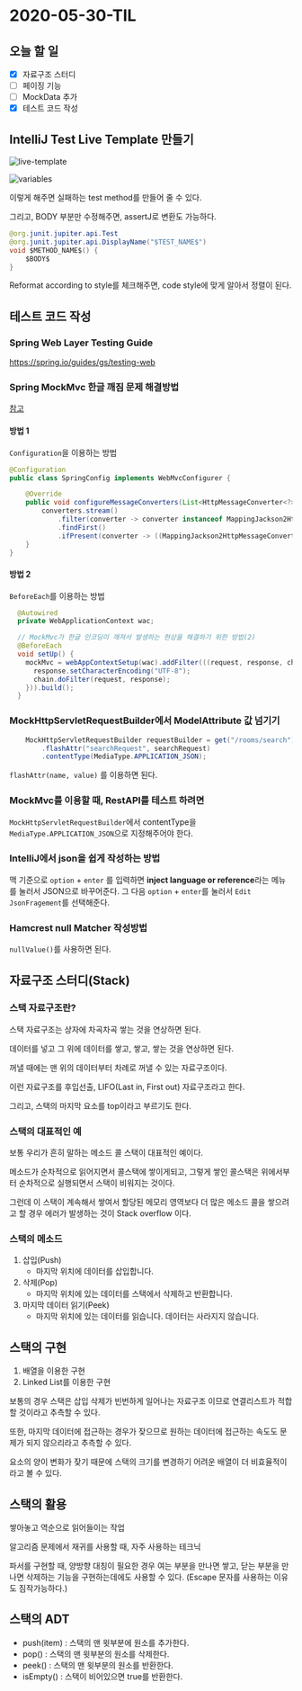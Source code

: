 # 2020-05-30-TIL

## 오늘 할 일

- [x] 자료구조 스터디
- [ ] 페이징 기능
- [ ] MockData 추가
- [x] 테스트 코드 작성

## IntelliJ Test Live Template 만들기

![live-template](https://i.imgur.com/sUWpdYj.png)

![variables](https://i.imgur.com/5eCmpAi.png)

이렇게 해주면 실패하는 test method를 만들어 줄 수 있다.

그리고, BODY 부분만 수정해주면, assertJ로 변환도 가능하다.

```java
@org.junit.jupiter.api.Test
@org.junit.jupiter.api.DisplayName("$TEST_NAME$")
void $METHOD_NAME$() {
    $BODY$
}
```

Reformat according to style를 체크해주면, code style에 맞게 알아서 정렬이 된다.

## 테스트 코드 작성

### Spring Web Layer Testing Guide

https://spring.io/guides/gs/testing-web

### Spring MockMvc 한글 깨짐 문제 해결방법

[참고](https://stackoverflow.com/questions/58525387/mockmvc-no-longer-handles-utf-8-characters-with-spring-boot-2-2-0-release)

#### 방법 1

`Configuration`을 이용하는 방법

```java
@Configuration
public class SpringConfig implements WebMvcConfigurer {

    @Override
    public void configureMessageConverters(List<HttpMessageConverter<?>> converters) {
        converters.stream()
            .filter(converter -> converter instanceof MappingJackson2HttpMessageConverter)
            .findFirst()
            .ifPresent(converter -> ((MappingJackson2HttpMessageConverter) converter).setDefaultCharset(UTF_8));
    }
}
```

#### 방법 2

`BeforeEach`를 이용하는 방법

```java
  @Autowired
  private WebApplicationContext wac;

  // MockMvc가 한글 인코딩이 깨져서 발생하는 현상을 해결하기 위한 방법(2)
  @BeforeEach
  void setUp() {
    mockMvc = webAppContextSetup(wac).addFilter(((request, response, chain) -> {
      response.setCharacterEncoding("UTF-8");
      chain.doFilter(request, response);
    })).build();
  }
```

### MockHttpServletRequestBuilder에서 ModelAttribute 값 넘기기

```java
    MockHttpServletRequestBuilder requestBuilder = get("/rooms/search")
        .flashAttr("searchRequest", searchRequest)
        .contentType(MediaType.APPLICATION_JSON);
```

`flashAttr(name, value)` 를 이용하면 된다. 

### MockMvc를 이용할 때, RestAPI를 테스트 하려면

`MockHttpServletRequestBuilder`에서 contentType을 `MediaType.APPLICATION_JSON`으로 지정해주어야 한다.

### IntelliJ에서 json을 쉽게 작성하는 방법

맥 기준으로 `option` + `enter` 를 입력하면 **inject language or reference**라는 메뉴를 눌러서 JSON으로 바꾸어준다. 그 다음 `option` + `enter`를 눌러서 `Edit JsonFragement`를 선택해준다.

### Hamcrest null Matcher 작성방법

`nullValue()`를 사용하면 된다.

## 자료구조 스터디(Stack)

### 스택 자료구조란?

스택 자료구조는 상자에 차곡차곡 쌓는 것을 연상하면 된다.

데이터를 넣고 그 위에 데이터를 쌓고, 쌓고, 쌓는 것을 연상하면 된다.

꺼낼 때에는 맨 위의 데이터부터 차례로 꺼낼 수 있는 자료구조이다.

이런 자료구조를 후입선출, LIFO(Last in, First out) 자료구조라고 한다.

그리고, 스택의 마지막 요소를 top이라고 부르기도 한다.

### 스택의 대표적인 예

보통 우리가 흔히 말하는 메소드 콜 스택이 대표적인 예이다.

메소드가 순차적으로 읽어지면서 콜스택에 쌓이게되고, 그렇게 쌓인 콜스택은 위에서부터 순차적으로 실행되면서 스택이 비워지는 것이다.

그런데 이 스택이 계속해서 쌓여서 할당된 메모리 영역보다 더 많은 메소드 콜을 쌓으려고 할 경우 에러가 발생하는 것이 Stack overflow 이다.

### 스택의 메소드

1. 삽입(Push)
   - 마지막 위치에 데이터를 삽입합니다.
2. 삭제(Pop)
   - 마지막 위치에 있는 데이터를 스택에서 삭제하고 반환합니다.
3. 마지막 데이터 읽기(Peek)
   - 마지막 위치에 있는 데이터를 읽습니다. 데이터는 사라지지 않습니다.

## 스택의 구현

1. 배열을 이용한 구현
2. Linked List를 이용한 구현

보통의 경우 스택은 삽입 삭제가 빈번하게 일어나는 자료구조 이므로 연결리스트가 적합할 것이라고 추측할 수 있다.

또한, 마지막 데이터에 접근하는 경우가 잦으므로 원하는 데이터에 접근하는 속도도 문제가 되지 않으리라고 추측할 수 있다.

요소의 양이 변화가 잦기 때문에 스택의 크기를 변경하기 어려운 배열이 더 비효율적이라고 볼 수 있다.

## 스택의 활용

쌓아놓고 역순으로 읽어들이는 작업

알고리즘 문제에서 재귀를 사용할 때, 자주 사용하는 테크닉

파서를 구현할 때, 양방향 대칭이 필요한 경우 여는 부분을 만나면 쌓고, 닫는 부분을 만나면 삭제하는 기능을 구현하는데에도 사용할 수 있다. (Escape 문자를 사용하는 이유도 짐작가능하다.)

## 스택의 ADT

- push(item) : 스택의 맨 윗부분에 원소를 추가한다.
- pop() : 스택의 맨 윗부분의 원소를 삭제한다.
- peek() : 스택의 맨 윗부분의 원소를 반환한다.
- isEmpty() : 스택이 비어있으면 true를 반환한다.

